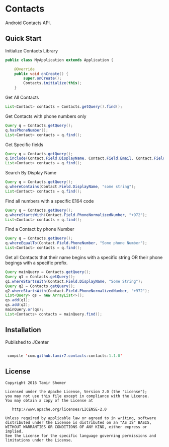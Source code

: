 # Contacts

Android Contacts API.

## Quick Start

Initialize Contacts Library

```java
public class MyApplication extends Application {

    @Override
    public void onCreate() {
        super.onCreate();
        Contacts.initialize(this);
    }
```
Get All Contacts 

```java
List<Contact> contacts = Contacts.getQuery().find();
```

Get Contacts with phone numbers only

```java
Query q = Contacts.getQuery();
q.hasPhoneNumber();
List<Contact> contacts = q.find();
```

Get Specific fields

```java
Query q = Contacts.getQuery();
q.include(Contact.Field.DisplayName, Contact.Field.Email, Contact.Field.PhotoUri);
List<Contact> contacts = q.find();
```

Search By Display Name

```java
Query q = Contacts.getQuery();
q.whereContains(Contact.Field.DisplayName, "some string");
List<Contact> contacts = q.find();
```

Find all numbers with a specific E164 code

```java
Query q = Contacts.getQuery();
q.whereStartsWith(Contact.Field.PhoneNormalizedNumber, "+972");
List<Contact> contacts = q.find();
```

Find a Contact by phone Number

```java
Query q = Contacts.getQuery();
q.whereEqualTo(Contact.Field.PhoneNumber, "Some phone Number");
List<Contact> contacts = q.find();
```

Get all Contacts that their name begins with a specific string OR their phone begings with a specific prefix.
```java
Query mainQuery = Contacts.getQuery();
Query q1 = Contacts.getQuery();
q1.whereStartsWith(Contact.Field.DisplayName, "Some String");
Query q2 = Contacts.getQuery();
q2.whereStartsWith(Contact.Field.PhoneNormalizedNumber, "+972");
List<Query> qs = new ArrayList<>();
qs.add(q1);
qs.add(q2);
mainQuery.or(qs);
List<Contacts> contacts = mainQuery.find();

```

## Installation

Published to JCenter

```java

 compile 'com.github.tamir7.contacts:contacts:1.1.0'
```

## License

    Copyright 2016 Tamir Shomer

    Licensed under the Apache License, Version 2.0 (the "License");
    you may not use this file except in compliance with the License.
    You may obtain a copy of the License at

       http://www.apache.org/licenses/LICENSE-2.0

    Unless required by applicable law or agreed to in writing, software
    distributed under the License is distributed on an "AS IS" BASIS,
    WITHOUT WARRANTIES OR CONDITIONS OF ANY KIND, either express or implied.
    See the License for the specific language governing permissions and
    limitations under the License.
